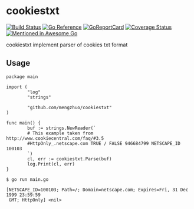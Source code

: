 # cookiestxt

[![Build Status](https://github.com/mengzhuo/cookiestxt/actions)](https://github.com/mengzhuo/cookiestxt/actions/workflows/go.yml/badge.svg)
[![Go Reference](https://pkg.go.dev/badge/github.com/mengzhuo/cookietxt.svg)](https://pkg.go.dev/github.com/mengzhuo/cookietxt)
[![GoReportCard](https://goreportcard.com/badge/github.com/mengzhuo/cookiestxt)](https://goreportcard.com/report/github.com/mengzhuo/cookiestxt)
[![Coverage Status](https://coveralls.io/repos/github/mengzhuo/cookiestxt/badge.svg?branch=master)](https://coveralls.io/github/mengzhuo/cookiestxt?branch=master)
[![Mentioned in Awesome Go](https://awesome.re/mentioned-badge-flat.svg)](https://github.com/avelino/awesome-go)

cookiestxt implement parser of cookies txt format

## Usage

```golang
package main

import (
        "log"
        "strings"

        "github.com/mengzhuo/cookiestxt"
)

func main() {
        buf := strings.NewReader(`
        # This example taken from http://www.cookiecentral.com/faq/#3.5
        #HttpOnly_.netscape.com TRUE / FALSE 946684799 NETSCAPE_ID 100103
        `)
        cl, err := cookiestxt.Parse(buf)
        log.Print(cl, err)
}
```

```
$ go run main.go 

[NETSCAPE_ID=100103; Path=/; Domain=netscape.com; Expires=Fri, 31 Dec 1999 23:59:59
 GMT; HttpOnly] <nil>
```
